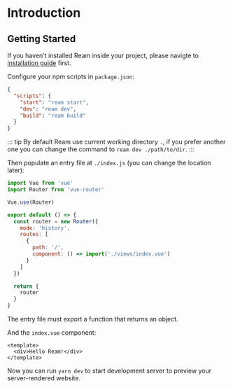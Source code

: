 # Introduction

## Getting Started

If you haven't installed Ream inside your project, please navigte to [installation guide](./installation.md) first.

Configure your npm scripts in `package.json`:

```json
{
  "scripts": {
    "start": "ream start",
    "dev": "ream dev",
    "build": "ream build"
  }
}
```

::: tip
By default Ream use current working directory `.`, if you prefer another one you can change the command to `ream dev ./path/to/dir`.
:::

Then populate an entry file at `./index.js` (you can change the location later):

```js
import Vue from 'vue'
import Router from 'vue-router'

Vue.use(Router)

export default () => {
  const router = new Router({
    mode: 'history',
    routes: [
      {
        path: '/',
        component: () => import('./views/index.vue')
      }
    ]
  })

  return {
    router
  }
}
```

The entry file must export a function that returns an object.

And the `index.vue` component:

```vue
<template>
  <div>Hello Ream!</div>
</template>
```

Now you can run `yarn dev` to start development server to preview your server-rendered website.